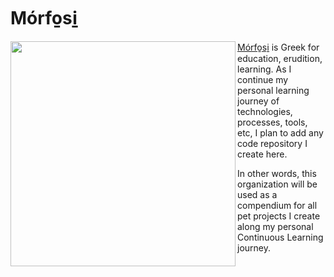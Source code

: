# Mórfo̱si̱
<a href="url"><img src="https://github.com/Morfo-si/.github/assets/53362/077f4d97-9cb6-4a65-af82-89c5c647afcb" align="left" height="360" width="360" ></a>

[Mórfo̱si̱](https://en.wiktionary.org/wiki/μόρφωση) is Greek for education, erudition, learning. As I continue my personal learning journey of technologies, processes, tools, etc, I plan to add any code repository I create here. 

In other words, this organization will be used as a compendium for all pet projects I create along my personal Continuous Learning journey.
